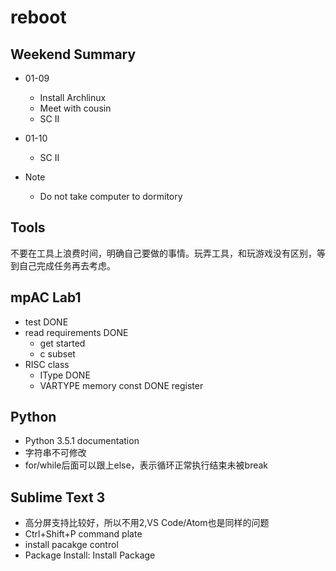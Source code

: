 # reboot

## Weekend Summary

* 01-09
	* Install Archlinux
	* Meet with cousin
	* SC II
	
* 01-10
	* SC II
	
* Note
	* Do not take computer to dormitory
	
## Tools

不要在工具上浪费时间，明确自己要做的事情。玩弄工具，和玩游戏没有区别，等到自己完成任务再去考虑。	

## mpAC Lab1

* test DONE
* read requirements DONE
	* get started
	* c subset
* RISC class
	* IType DONE
	* VARTYPE 
		memory
		const DONE
		register

## Python
	
* Python 3.5.1 documentation
* 字符串不可修改
* for/while后面可以跟上else，表示循环正常执行结束未被break

## Sublime Text 3

* 高分屏支持比较好，所以不用2,VS Code/Atom也是同样的问题
* Ctrl+Shift+P command plate
* install pacakge control
* Package Install: Install Package